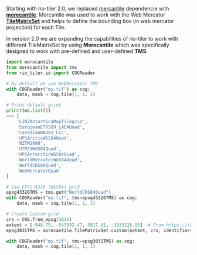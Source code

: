 
Starting with rio-tiler 2.0, we replaced [mercantile](https://github.com/mapbox/mercantile) dependencie with [**morecantile**](https://github.com/developmentseed/morecantile). Mercantile was used to work with the Web Mercator [**TileMatrixSet**](http://docs.opengeospatial.org/is/17-083r2/17-083r2.html) and helps to define the bounding box (in web mercator projection) for each Tile.

In version 2.0 we are expanding the capabilities of rio-tiler to work with different TileMatrixSet by using **Morecantile** which was specifically designed to work with pre-defined and user-defined **TMS**.

```python
import morecantile
from morecantile import tms
from rio_tiler.io import COGReader

# By default we use WebMercator TMS
with COGReader("my.tif") as cog:
    data, mask = cog.tile(1, 1, 1)

# Print default grids
print(tms.list())
>>> [
    'LINZAntarticaMapTilegrid',
    'EuropeanETRS89_LAEAQuad',
    'CanadianNAD83_LCC',
    'UPSArcticWGS84Quad',
    'NZTM2000',
    'UTM31WGS84Quad',
    'UPSAntarcticWGS84Quad',
    'WorldMercatorWGS84Quad',
    'WorldCRS84Quad',
    'WebMercatorQuad'
]

# Use EPSG:4326 (WGS84) grid
epsg43326TMS = tms.get("WorldCRS84Quad")
with COGReader("my.tif", tms=epsg43326TMS) as cog:
    data, mask = cog.tile(1, 1, 1)

# Create Custom grid
crs = CRS.from_epsg(3031)
extent = [-948.75, -543592.47, 5817.41, -3333128.95]  # From https:///epsg.io/3031
epsg3031TMS = morecantile.TileMatrixSet.custom(extent, crs, identifier="MyCustomTmsEPSG3031")

with COGReader("my.tif", tms=epsg3031TMS) as cog:
    data, mask = cog.tile(1, 1, 1)
```
